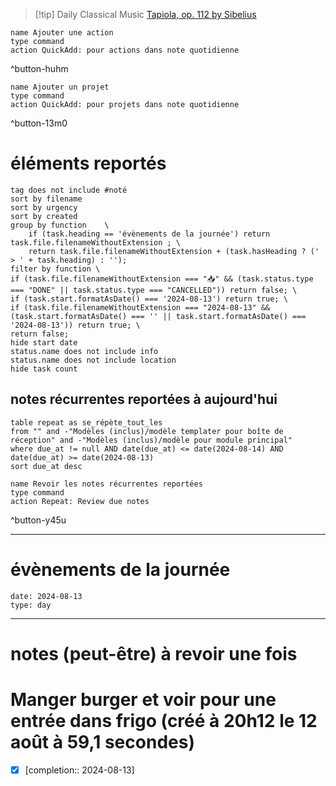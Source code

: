 



> [!tip] Daily Classical Music
> [Tapiola, op. 112 by Sibelius](https://www.youtube.com/watch?v=d7WhYC7bMFA)

```button
name Ajouter une action
type command
action QuickAdd: pour actions dans note quotidienne
```
^button-huhm
```button
name Ajouter un projet
type command
action QuickAdd: pour projets dans note quotidienne
```
^button-13m0
# éléments reportés
```tasks
tag does not include #noté 
sort by filename 
sort by urgency 
sort by created 
group by function    \
	if (task.heading == 'évènements de la journée') return task.file.filenameWithoutExtension ; \
    return task.file.filenameWithoutExtension + (task.hasHeading ? (' > ' + task.heading) : '');
filter by function \
if (task.file.filenameWithoutExtension === "📥" && (task.status.type === "DONE" || task.status.type === "CANCELLED")) return false; \
if (task.start.formatAsDate() === '2024-08-13') return true; \
if (task.file.filenameWithoutExtension === "2024-08-13" && (task.start.formatAsDate() === '' || task.start.formatAsDate() === '2024-08-13')) return true; \
return false;
hide start date
status.name does not include info
status.name does not include location
hide task count
```

## notes récurrentes reportées à aujourd'hui
```dataview
table repeat as se_répète_tout_les
from "" and -"Modèles (inclus)/modèle templater pour boîte de réception" and -"Modèles (inclus)/modèle pour module principal"
where due_at != null AND date(due_at) <= date(2024-08-14) AND date(due_at) >= date(2024-08-13)
sort due_at desc
```

```button
name Revoir les notes récurrentes reportées
type command
action Repeat: Review due notes
```
^button-y45u
___
# évènements de la journée
```gEvent
date: 2024-08-13
type: day
```
___

# notes (peut-être) à revoir une fois

# Manger burger et voir pour une entrée dans frigo (créé à 20h12 le 12 août à 59,1 secondes) 
- [X]   [completion:: 2024-08-13]
